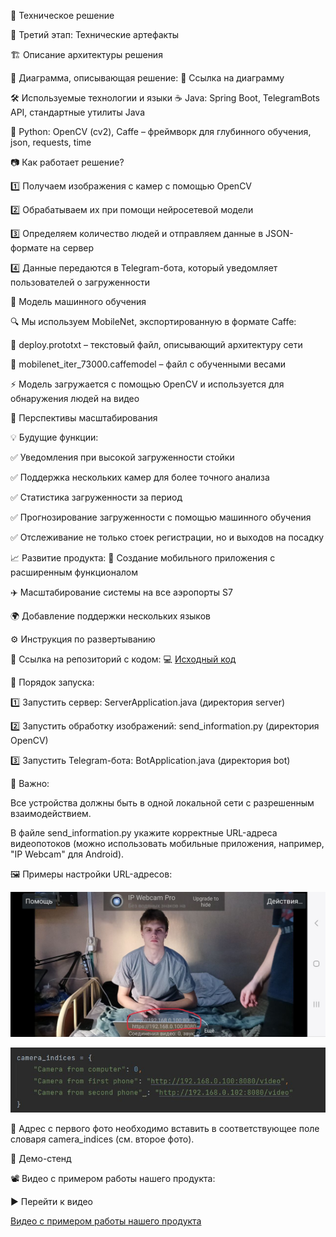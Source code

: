 🚀 Техническое решение

📌 Третий этап: Технические артефакты

🏗️ Описание архитектуры решения

📍 Диаграмма, описывающая решение: 🔗 Ссылка на диаграмму

🛠️ Используемые технологии и языки
☕ Java: Spring Boot, TelegramBots API, стандартные утилиты Java

🐍 Python: OpenCV (cv2), Caffe – фреймворк для глубинного обучения, json, requests, time

📷 Как работает решение?

1️⃣ Получаем изображения с камер с помощью OpenCV

2️⃣ Обрабатываем их при помощи нейросетевой модели

3️⃣ Определяем количество людей и отправляем данные в JSON-формате на сервер

4️⃣ Данные передаются в Telegram-бота, который уведомляет пользователей о загруженности


🤖 Модель машинного обучения

🔍 Мы используем MobileNet, экспортированную в формате Caffe:

📝 deploy.prototxt – текстовый файл, описывающий архитектуру сети

📂 mobilenet_iter_73000.caffemodel – файл с обученными весами

⚡ Модель загружается с помощью OpenCV и используется для обнаружения людей на видео

🔮 Перспективы масштабирования

💡 Будущие функции:

✅ Уведомления при высокой загруженности стойки

✅ Поддержка нескольких камер для более точного анализа

✅ Статистика загруженности за период

✅ Прогнозирование загруженности с помощью машинного обучения

✅ Отслеживание не только стоек регистрации, но и выходов на посадку

📈 Развитие продукта:
📱 Создание мобильного приложения с расширенным функционалом

✈️ Масштабирование системы на все аэропорты S7

🌍 Добавление поддержки нескольких языков


⚙️ Инструкция по развертыванию

📌 Ссылка на репозиторий с кодом: 💻 [Исходный код](https://github.com/miroslav0221/TG-Bot-S7-Hakaton/tree/1d7fce32c9fd4ab0d464a55708ec9a7fa81408af)


🔧 Порядок запуска:

1️⃣ Запустить сервер: ServerApplication.java (директория server)

2️⃣ Запустить обработку изображений: send_information.py (директория OpenCV)

3️⃣ Запустить Telegram-бота: BotApplication.java (директория bot)

📌 Важно:

Все устройства должны быть в одной локальной сети с разрешенным взаимодействием.

В файле send_information.py укажите корректные URL-адреса видеопотоков (можно использовать мобильные приложения, например, "IP Webcam" для Android).

🖼️ Примеры настройки URL-адресов:

<p align="center"> <img width="600px" src="photo_from_phone_with_URL-address.png" alt="photo_from_phone_with_URL-address.png"/> </p> <p align="center"> <img width="600px" src="screen_from_code_with_URL-address.png" alt="screen_from_code_with_URL-address.png"/> </p>
📍 Адрес с первого фото необходимо вставить в соответствующее поле словаря camera_indices (см. второе фото).

🎥 Демо-стенд

📽️ Видео с примером работы нашего продукта:

▶️ Перейти к видео

[Видео с примером работы нашего продукта](https://drive.google.com/drive/folders/1o_33bFJ_r3n6CBTdfLVz46VMpoeMndsr?usp=sharing)
